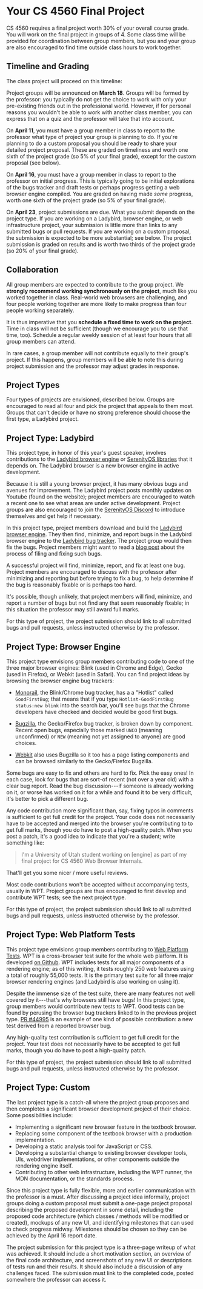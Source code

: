 Your CS 4560 Final Project
==========================

CS 4560 requires a final project worth 30% of your overall course
grade. You will work on the final project in groups of 4. Some class
time will be provided for coordination between group members, but you
and your group are also encouraged to find time outside class hours to
work together.

Timeline and Grading
--------------------

The class project will proceed on this timeline:

Project groups will be announced on **March 18**. Groups will be
formed by the professor: you typically do not get the choice to work
with only your pre-existing friends out in the professional world.
However, if for personal reasons you wouldn't be able to work with
another class member, you can express that on a quiz and the professor
will take that into account.

On **April 11**, you must have a group member in class to report to
the professor what type of project your group is planning to do. If
you're planning to do a custom proposal you should be ready to share
your detailed project proposal. These are graded on timeliness and
worth one sixth of the project grade (so 5% of your final grade),
except for the custom proposal (see below).

On **April 16**, you must have a group member in class to report to
the professor on initial progress. This is typically going to be
initial explorations of the bugs tracker and draft tests or perhaps
progress getting a web browser engine compiled. You are graded on
having made *some* progress, worth one sixth of the project grade (so
5% of your final grade).

On **April 23**, project submissions are due. What you submit depends
on the project type. If you are working on a Ladybird, browser engine,
or web infrastructure project, your submission is little more than
links to any submitted bugs or pull requests. If you are working on a
custom proposal, the submission is expected to be more substantial;
see below. The project submission is graded on results and is worth
two thirds of the project grade (so 20% of your final grade).

Collaboration
-------------

All group members are expected to contribute to the group project. We
**strongly recommend working synchronously on the project**, much like
you worked together in class. Real-world web browsers are challenging,
and four people working together are more likely to make progress than
four people working separately.

It is thus imperative that you **schedule a fixed time to work on the
project**. Time in class will not be sufficient (though we encourage
you to use that time, too). Schedule a regular weekly session of at
least four hours that all group members can attend.

In rare cases, a group member will not contribute equally to their
group's project. If this happens, group members will be able to note
this during project submission and the professor may adjust grades in
response.

Project Types
-------------

Four types of projects are envisioned, described below. Groups are
encouraged to read all four and pick the project that appeals to them
most. Groups that can't decide or have no strong preference should
choose the first type, a Ladybird project.

## Project Type: Ladybird

This project type, in honor of this year's guest speaker, involves
contributions to the [Ladybird browser engine](https://ladybird.dev/)
or [SerenityOS libraries](https://serenityos.org/) that it depends on.
The Ladybird browser is a new browser engine in active development.

Because it is still a young browser project, it has many obvious bugs
and avenues for improvement. The Ladybird project posts monthly
updates on Youtube (found on the website); project members are
encouraged to watch a recent one to see what areas are under active
development. Project groups are also encouraged to join the
[SerenityOS Discord](https://discord.gg/serenityos) to introduce
themselves and get help if necessary.

In this project type, project members download and build the [Ladybird
browser engine](https://ladybird.dev/). They then find, minimize, and
report bugs in the Ladybird browser engine to the [Ladybird bug
tracker](https://github.com/SerenityOS/serenity/issues). The project
group would then fix the bugs. Project members might want to read a
[blog
post](https://t-shaped.nl/posts/understanding-complexity-like-an-engineer-the-case-of-the-ladybird-browser)
about the process of filing and fixing such bugs.

A successful project will find, minimize, report, and fix at least one
bug. Project members are encouraged to discuss with the professor
after minimizing and reporting but before trying to fix a bug, to help
determine if the bug is reasonably fixable or is perhaps too hard.

It's possible, though unlikely, that project members will find,
minimize, and report a number of bugs but not find any that seem
reasonably fixable; in this situation the professor may still award
full marks.

For this type of project, the project submission should link to all
submitted bugs and pull requests, unless instructed otherwise by the
professor.

## Project Type: Browser Engine

This project type envisions group members contributing code to one of
the three major browser engines: Blink (used in Chrome and Edge),
Gecko (used in Firefox), or Webkit (used in Safari). You can find
project ideas by browsing the browser engine bug trackers:

- [Monorail](https://issues.chromium.org/issues?q=status:open), the
  Blink/Chrome bug tracker, has a a "Hotlist" called `GoodFirstBug`;
  that means that if you type `Hotlist-GoodFirstBug status:new blink`
  into the search bar, you'll see bugs that the Chrome developers have
  checked and decided would be good first bugs.

- [Bugzilla](https://bugzilla.mozilla.org/describecomponents.cgi?product=Core),
  the Gecko/Firefox bug tracker, is broken down by component. Recent
  open bugs, especially those marked `UNCO` (meaning unconfirmed) or
  `NEW` (meaning not yet assigned to anyone) are good choices.

- [Webkit](https://bugs.webkit.org/describecomponents.cgi?product=WebKit)
  also uses Bugzilla so it too has a page listing components and can
  be browsed similarly to the Gecko/Firefox Bugzilla.

Some bugs are easy to fix and others are hard to fix. Pick the easy
ones! In each case, look for bugs that are sort-of recent (not over a
year old) with a clear bug report. Read the bug discussion---if
someone is already working on it, or worse has worked on it for a
while and found it to be very difficult, it's better to pick a
different bug.

Any code contribution more significant than, say, fixing typos in
comments is sufficient to get full credit for the project. Your code
does not necessarily have to be accepted and merged into the browser
you're contributing to to get full marks, though you do have to post a
high-quality patch. When you post a patch, it's a good idea to
indicate that you're a student; write something like:

> I'm a University of Utah student working on [engine] as part of my
> final project for CS 4560 Web Browser Internals.

That'll get you some nicer / more useful reviews.

Most code contributions won't be accepted without accompanying tests,
usually in WPT. Project groups are thus encouraged to first develop
and contribute WPT tests; see the next project type.

For this type of project, the project submission should link to all
submitted bugs and pull requests, unless instructed otherwise by the
professor.

## Project Type: Web Platform Tests

This project type envisions group members contributing to [Web
Platform Tests](https://web-platform-tests.org/). WPT is a
cross-browser test suite for the whole web platform. It is developed
[on Github](https://github.com/web-platform-tests/wpt). WPT includes
tests for all major components of a rendering engine; as of this
writing, it tests roughly 250 web features using a total of roughly
55,000 tests. It is the primary test suite for all three major browser
rendering engines (and Ladybird is also working on using it).

Despite the immense size of the test suite, there are many features
not well covered by it---that's why browsers still have bugs! In this
project type, group members would contribute new tests to WPT. Good
tests can be found by perusing the browser bug trackers linked to in
the previous project type. [PR
#44995](https://github.com/web-platform-tests/wpt/pull/44995) is an
example of one kind of possible contribution: a new test derived from
a reported browser bug.

Any high-quality test contribution is sufficient to get full credit
for the project. Your test does not necessarily have to be accepted to
get full marks, though you do have to post a high-quality patch.

For this type of project, the project submission should link to all
submitted bugs and pull requests, unless instructed otherwise by the
professor.

## Project Type: Custom

The last project type is a catch-all where the project group proposes
and then completes a significant browser development project of their
choice. Some possibilities include:

- Implementing a significant new browser feature in the textbook
  browser.
- Replacing some component of the textbook browser with a production
  implementation.
- Developing a static analysis tool for JavaScript or CSS.
- Developing a substantial change to existing browser developer tools,
  UIs, webdriver implementations, or other components outside the
  rendering engine itself.
- Contributing to other web infrastructure, including the WPT runner,
  the MDN documentation, or the standards process.

Since this project type is fully flexible, more and earlier
communication with the professor is a must. After discussing a project
idea informally, project groups doing a custom proposal must submit a
one-page project proposal describing the proposed development in some
detail, including the proposed code architecture (which classes /
methods will be modified or created), mockups of any new UI, and
identifying milestones that can used to check progress midway.
Milestones should be chosen so they can be achieved by the April 16
report date.

The project submission for this project type is a three-page writeup
of what was achieved. It should include a short motivation section, an
overview of the final code architecture, and screenshots of any new UI
or descriptions of tests run and their results. It should also include
a discussion of any challenges faced. The submission must link to the
completed code, posted somewhere the professor can access it.
